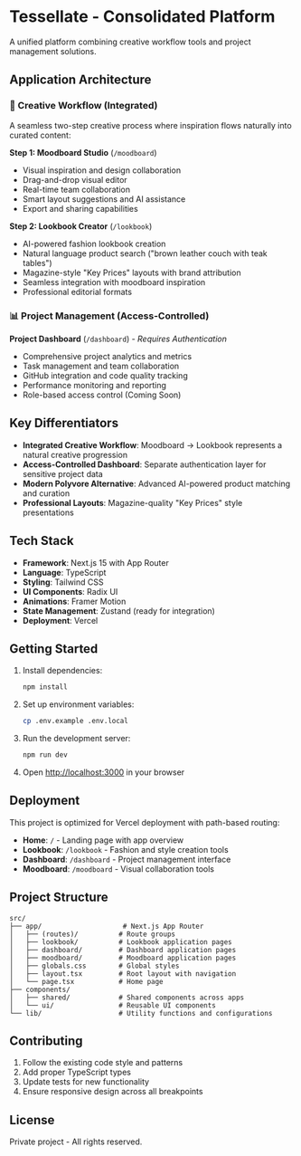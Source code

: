 # Tessellate - Consolidated Platform

A unified platform combining creative workflow tools and project management solutions.

## Application Architecture

### 🎨 Creative Workflow (Integrated)
A seamless two-step creative process where inspiration flows naturally into curated content:

**Step 1: Moodboard Studio** (`/moodboard`)
- Visual inspiration and design collaboration
- Drag-and-drop visual editor  
- Real-time team collaboration
- Smart layout suggestions and AI assistance
- Export and sharing capabilities

**Step 2: Lookbook Creator** (`/lookbook`)  
- AI-powered fashion lookbook creation
- Natural language product search ("brown leather couch with teak tables")
- Magazine-style "Key Prices" layouts with brand attribution
- Seamless integration with moodboard inspiration
- Professional editorial formats

### 📊 Project Management (Access-Controlled)

**Project Dashboard** (`/dashboard`) - *Requires Authentication*
- Comprehensive project analytics and metrics
- Task management and team collaboration  
- GitHub integration and code quality tracking
- Performance monitoring and reporting
- Role-based access control (Coming Soon)

## Key Differentiators

- **Integrated Creative Workflow**: Moodboard → Lookbook represents a natural creative progression
- **Access-Controlled Dashboard**: Separate authentication layer for sensitive project data  
- **Modern Polyvore Alternative**: Advanced AI-powered product matching and curation
- **Professional Layouts**: Magazine-quality "Key Prices" style presentations

## Tech Stack

- **Framework**: Next.js 15 with App Router
- **Language**: TypeScript
- **Styling**: Tailwind CSS
- **UI Components**: Radix UI
- **Animations**: Framer Motion
- **State Management**: Zustand (ready for integration)
- **Deployment**: Vercel

## Getting Started

1. Install dependencies:
   ```bash
   npm install
   ```

2. Set up environment variables:
   ```bash
   cp .env.example .env.local
   ```

3. Run the development server:
   ```bash
   npm run dev
   ```

4. Open [http://localhost:3000](http://localhost:3000) in your browser

## Deployment

This project is optimized for Vercel deployment with path-based routing:

- **Home**: `/` - Landing page with app overview
- **Lookbook**: `/lookbook` - Fashion and style creation tools  
- **Dashboard**: `/dashboard` - Project management interface
- **Moodboard**: `/moodboard` - Visual collaboration tools

## Project Structure

```
src/
├── app/                    # Next.js App Router
│   ├── (routes)/          # Route groups
│   ├── lookbook/          # Lookbook application pages
│   ├── dashboard/         # Dashboard application pages
│   ├── moodboard/         # Moodboard application pages
│   ├── globals.css        # Global styles
│   ├── layout.tsx         # Root layout with navigation
│   └── page.tsx           # Home page
├── components/            
│   ├── shared/            # Shared components across apps
│   └── ui/                # Reusable UI components
└── lib/                   # Utility functions and configurations
```

## Contributing

1. Follow the existing code style and patterns
2. Add proper TypeScript types
3. Update tests for new functionality
4. Ensure responsive design across all breakpoints

## License

Private project - All rights reserved.